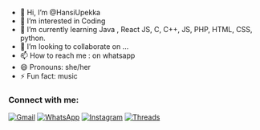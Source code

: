 - 👋 Hi, I’m @HansiUpekka
- 👀 I’m interested in Coding
- 🌱 I’m currently learning Java , React JS, C, C++, JS, PHP, HTML, CSS, python.
- 💞️ I’m looking to collaborate on ...
- 📫 How to reach me : on whatsapp
- 😄 Pronouns: she/her
- ⚡ Fun fact: music

### Connect with me:

[![Gmail](https://img.shields.io/badge/Gmail-D14836?style=for-the-badge&logo=gmail&logoColor=white)](mailto:hansiupakkasithumini2002@gmail.com)
[![WhatsApp](https://img.shields.io/badge/WhatsApp-25D366?style=for-the-badge&logo=whatsapp&logoColor=white)](https://wa.me/qr/UZL6HR3XDUZWI1)
[![Instagram](https://img.shields.io/badge/Instagram-E4405F?style=for-the-badge&logo=instagram&logoColor=white)](https://www.instagram.com/hansi_upekka_sithumini_?igsh=cnM0Y25scmVmODB4)
[![Threads](https://img.shields.io/badge/Threads-000000?style=for-the-badge&logo=threads&logoColor=white)](https://www.threads.net/@hansi_upekka_sithumini_)

<!---
HansiUpekka/HansiUpekka is a ✨ special ✨ repository because its `README.md` (this file) appears on your GitHub profile.
You can click the Preview link to take a look at your changes.
--->
